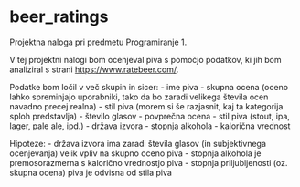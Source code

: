 # beer_ratings
Projektna naloga pri predmetu Programiranje 1.

V tej projektni nalogi bom ocenjeval piva s pomočjo podatkov, ki jih bom analiziral s strani https://www.ratebeer.com/.

Podatke bom ločil v več skupin in sicer:
	- ime piva
	- skupna ocena (oceno lahko spreminjajo uporabniki, tako da bo zaradi velikega števila ocen navadno precej realna)
	- stil piva (morem si še razjasnit, kaj ta kategorija sploh predstavlja)
	- število glasov
	- povprečna ocena
	- stil piva (stout, ipa, lager, pale ale, ipd.)
	- država izvora
	- stopnja alkohola
	- kalorična vrednost

Hipoteze:
	- država izvora ima zaradi števila glasov (in subjektivnega ocenjevanja) velik vpliv na skupno oceno piva
	- stopnja alkohola je premosorazmerna s kalorično vrednostjo piva
	- stopnja priljubljenosti (oz. skupna ocena) piva je odvisna od stila piva